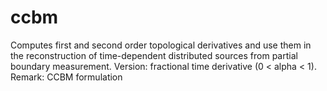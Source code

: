 # ccbm
Computes first and second order topological derivatives and use them in the reconstruction of time-dependent distributed sources from partial boundary measurement. Version: fractional time derivative (0 &lt; alpha &lt; 1). Remark: CCBM formulation
